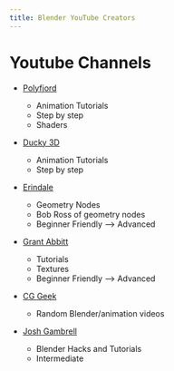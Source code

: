 ```yaml
---
title: Blender YouTube Creators
---
```


# Youtube Channels


- [Polyfjord](https://www.youtube.com/c/Polyfjord)
  - Animation Tutorials
  - Step by step
  - Shaders


- [Ducky 3D](https://www.youtube.com/channel/UCuNhGhbemBkdflZ1FGJ0lUQ)
	- Animation Tutorials
    - Step by step


- [Erindale](https://www.youtube.com/c/Erindale)
	- Geometry Nodes
	- Bob Ross of geometry nodes
	- Beginner Friendly —> Advanced


- [Grant Abbitt](https://www.youtube.com/c/GrantAbbitt)
	- Tutorials
    - Textures
    - Beginner Friendly —>  Advanced  
 
 
- [CG Geek](https://www.youtube.com/c/CGGeek)
	- Random Blender/animation videos


- [Josh Gambrell](https://www.youtube.com/c/JoshGambrell)
	- Blender Hacks and Tutorials
	- Intermediate
	
